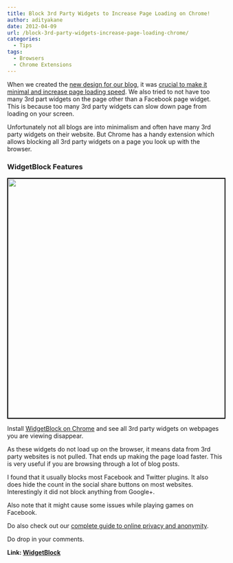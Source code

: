 ```yaml
---
title: Block 3rd Party Widgets to Increase Page Loading on Chrome!
author: adityakane
date: 2012-04-09
url: /block-3rd-party-widgets-increase-page-loading-chrome/
categories:
  - Tips
tags:
  - Browsers
  - Chrome Extensions
---
```

When we created the [new design for our blog][1], it was [crucial to make it minimal and increase page loading speed][2]. We also tried to not have too many 3rd part widgets on the page other than a Facebook page widget. This is because too many 3rd party widgets can slow down page from loading on your screen.

Unfortunately not all blogs are into minimalism and often have many 3rd party widgets on their website. But Chrome has a handy extension which allows blocking all 3rd party widgets on a page you look up with the browser.

### WidgetBlock Features

<a href="http://devilsworkshop.org/block-3rd-party-widgets-increase-page-loading-chrome/widgetblock_screenshot/" rel="attachment wp-att-56833"><img class="alignnone size-full wp-image-56833" style="border-image: initial; border-width: 2px; border-color: black; border-style: solid;" title="WidgetBlock_screenshot" src="http://cdn.devilsworkshop.org/files/2012/04/WidgetBlock_screenshot.png" alt="" width="647" height="556" /></a>

Install <a href="https://chrome.google.com/webstore/detail/hgiihiookhijpbhaflohognbhmamdnol" onclick="_gaq.push(['_trackEvent', 'outbound-article', 'https://chrome.google.com/webstore/detail/hgiihiookhijpbhaflohognbhmamdnol', 'WidgetBlock on Chrome']);" >WidgetBlock on Chrome</a> and see all 3rd party widgets on webpages you are viewing disappear.

As these widgets do not load up on the browser, it means data from 3rd party websites is not pulled. That ends up making the page load faster. This is very useful if you are browsing through a lot of blog posts.

I found that it usually blocks most Facebook and Twitter plugins. It also does hide the count in the social share buttons on most websites. Interestingly it did not block anything from Google+.

Also note that it might cause some issues while playing games on Facebook.

Do also check out our [complete guide to online privacy and anonymity][3].

Do drop in your comments.

**Link: <a href="https://chrome.google.com/webstore/detail/hgiihiookhijpbhaflohognbhmamdnol" onclick="_gaq.push(['_trackEvent', 'outbound-article', 'https://chrome.google.com/webstore/detail/hgiihiookhijpbhaflohognbhmamdnol', 'WidgetBlock\n']);" >WidgetBlock<br /> </a>**

 [1]: http://devilsworkshop.org/devils-workshop-logo-design/
 [2]: http://devilsworkshop.org/case-study-devils-workshop-switched-rtpanel/
 [3]: http://devilsworkshop.org/complete-guide-online-privacy-anonymity/
